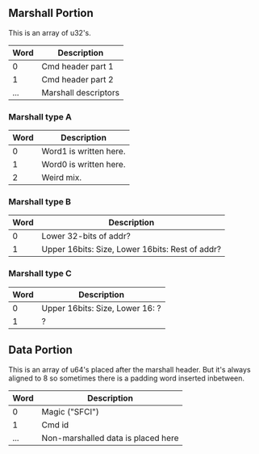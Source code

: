 ## Marshall Portion

This is an array of u32's.

| Word | Description          |
| ---- | -------------------- |
| 0    | Cmd header part 1    |
| 1    | Cmd header part 2    |
| ...  | Marshall descriptors |

### Marshall type A

| Word | Description            |
| ---- | ---------------------- |
| 0    | Word1 is written here. |
| 1    | Word0 is written here. |
| 2    | Weird mix.             |

### Marshall type B

| Word | Description                                     |
| ---- | ----------------------------------------------- |
| 0    | Lower 32-bits of addr?                          |
| 1    | Upper 16bits: Size, Lower 16bits: Rest of addr? |

### Marshall type C

| Word | Description                     |
| ---- | ------------------------------- |
| 0    | Upper 16bits: Size, Lower 16: ? |
| 1    | ?                               |

## Data Portion

This is an array of u64's placed after the marshall header. But it's
always aligned to 8 so sometimes there is a padding word inserted
inbetween.

| Word | Description                        |
| ---- | ---------------------------------- |
| 0    | Magic ("SFCI")                     |
| 1    | Cmd id                             |
| ...  | Non-marshalled data is placed here |
